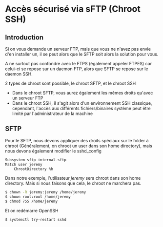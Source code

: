 # Accès sécurisé via sFTP (Chroot SSH) 
 
## Introduction 
 
Si on vous demande un serveur FTP, mais que vous ne n'avez pas envie 
d'en installer un, il se peut alors que le SFTP soit alors la solution 
pour vous. 
 
A ne surtout pas confondre avec le FTPS (également appeler FTPES) car 
celui-ci se repose sur un daemon FTP, alors que SFTP se repose sur le 
daemon SSH. 
 
2 types de chroot sont possible, le chroot SFTP, et le chroot SSH 
 
-   Dans le chroot SFTP, vous aurez également les mêmes droits qu'avec 
    un serveur FTP 
-   Dans le chroot SSH, il s'agit alors d'un environnement SSH 
    classique, cependant, l'accès aux différents fichiers/binaires 
    système peut être limité par l'administrateur de la machine 
 
## SFTP 
 
Pour le SFTP, nous devons appliquer des droits spéciaux sur le folder à 
chroot (Généralement, on chroot un user dans son home directory), mais 
nous devons également modifier le sshd_config 
 
``` bash 
Subsystem sftp internal-sftp 
Match user jeremy 
    ChrootDirectory %h 
``` 
 
Dans notre exemple, l'utilisateur *jeremy* sera chroot dans son home 
directory. Mais si nous faisons que cela, le chroot ne marchera pas. 
 
``` bash 
$ chown -R jeremy:jeremy /home/jeremy 
$ chown root:root /home/jeremy 
$ chmod 755 /home/jeremy 
``` 
 
Et on redémarre OpenSSH 
 
``` bash 
$ systemctl try-restart sshd 
``` 
